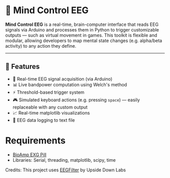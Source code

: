 # 🧠 Mind Control EEG

**Mind Control EEG** is a real-time, brain-computer interface that reads EEG signals via Arduino and processes them in Python to trigger customizable outputs — such as virtual movement in games. This toolkit is flexible and modular, allowing developers to map mental state changes (e.g. alpha/beta activity) to any action they define.

---

## 📌 Features

- 🧠 Real-time EEG signal acquisition (via Arduino)
- 📊 Live bandpower computation using Welch's method
- ⚡ Threshold-based trigger system
- 🎮 Simulated keyboard actions (e.g. pressing `space`) — easily replaceable with any custom output
- 📈 Real-time matplotlib visualizations
- 📁 EEG data logging to text file

# Requirements
- [BioAmp EXG Pill](https://www.crowdsupply.com/upside-down-labs/bioamp-exg-pill) 
- Libraries: Serial, threading, matplotlib, scipy, time

Credits: This project uses [EEGFilter](https://github.com/upsidedownlabs/BioAmp-EXG-Pill/blob/86bb1f45575054b4b9af78517c24ad682c3a65b6/software/EEGFilter/EEGFilter.ino) by Upside Down Labs
